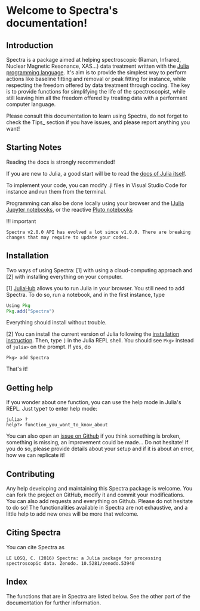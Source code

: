 
# Welcome to Spectra's documentation!

## Introduction

Spectra is a package aimed at helping spectroscopic (Raman, Infrared, Nuclear Magnetic Resonance, XAS...) data treatment written with the [Julia programming language](http://julialang.org/). It's aim is to provide the simplest way to perform actions like baseline fitting and removal or peak fitting for instance, while respecting the freedom offered by data treatment through coding. The key is to provide functions for simplifying the life of the spectroscopist, while still leaving him all the freedom offered by treating data with a performant computer language.

Please consult this documentation to learn using Spectra, do not forget to check the Tips_ section if you have issues, and please report anything you want!

## Starting Notes

Reading the docs is strongly recommended! 

If you are new to Julia, a good start will be to read the [docs of Julia itself](https://docs.julialang.org/en/v1/).

To implement your code, you can modify .jl files in Visual Studio Code for instance and run them from the terminal.

Programming can also be done locally using your browser and the [IJulia Jupyter notebooks](https://github.com/JuliaLang/IJulia.jl), or the reactive [Pluto notebooks](https://plutojl.org/)

!!! important

	Spectra v2.0.0 API has evolved a lot since v1.0.0. There are breaking changes that may require to update your codes.

## Installation

Two ways of using Spectra: [1] with using a cloud-computing approach and [2] with installing everything on your computer.

[1] [JuliaHub](https://juliahub.com/) allows you to run Julia in your browser. You still need to add Spectra. To do so, run a notebook, and in the first instance, type

```julia
Using Pkg
Pkg.add("Spectra")
```

Everything should install without trouble.

[2] You can install the current version of Julia following the [installation instruction](http://julialang.org/downloads/). Then, type `]` in the Julia REPL shell. You should see `Pkg>` instead of `julia>` on the prompt. If yes, do

```julia-repl
Pkg> add Spectra
```
That's it!

## Getting help

If you wonder about one function, you can use the help mode in Julia's REPL. Just type`?` to enter help mode:
```julia-repl
julia> ?
help?> function_you_want_to_know_about
```

You can also open an [issue on Github](https://github.com/charlesll/Spectra.jl) if you think something is broken, something is missing, an improvement could be made... Do not hesitate! If you do so, please provide details about your setup and if it is about an error, how we can replicate it!

## Contributing

Any help developing and maintaining this Spectra package is welcome. You can fork the project on GitHub, modify it and commit your modifications. You can also add requests and everything on Github. Please do not hesitate to do so! The functionalities available in Spectra are not exhaustive, and a little help to add new ones will be more that welcome.

## Citing Spectra

You can cite Spectra as

	LE LOSQ, C. (2016) Spectra: a Julia package for processing spectroscopic data. Zenodo. 10.5281/zenodo.53940

## Index

The functions that are in Spectra are listed below. See the other part of the documentation for further information.

```@index
```
